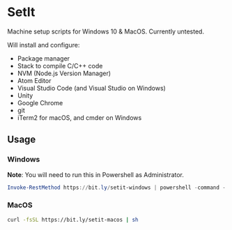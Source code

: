 SetIt
=====

Machine setup scripts for Windows 10 & MacOS. Currently untested.

Will install and configure:

* Package manager
* Stack to compile C/C++ code
* NVM (Node.js Version Manager)
* Atom Editor
* Visual Studio Code (and Visual Studio on Windows)
* Unity
* Google Chrome
* git
* iTerm2 for macOS, and cmder on Windows

Usage
------

### Windows

**Note**: You will need to run this in Powershell as Administrator.

```powershell
Invoke-RestMethod https://bit.ly/setit-windows | powershell -command -
```

### MacOS

```bash
curl -fsSL https://bit.ly/setit-macos | sh
```
